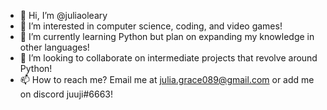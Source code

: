 - 👋 Hi, I’m @juliaoleary
- 👀 I’m interested in computer science, coding, and video games!
- 🌱 I’m currently learning Python but plan on expanding my knowledge in other languages!
- 💞️ I’m looking to collaborate on intermediate projects that revolve around Python!
- 📫 How to reach me? Email me at julia.grace089@gmail.com or add me on discord juuji#6663!

<!---
juliaoleary/juliaoleary is a ✨ special ✨ repository because its `README.md` (this file) appears on your GitHub profile.
You can click the Preview link to take a look at your changes.
--->
